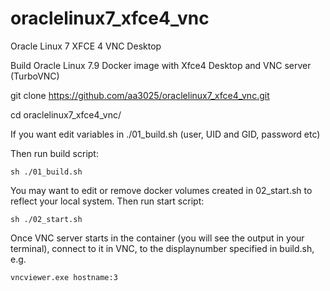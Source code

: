 # oraclelinux7_xfce4_vnc
Oracle Linux 7 XFCE 4 VNC Desktop



Build Oracle Linux 7.9 Docker image with Xfce4 Desktop and VNC server (TurboVNC)

git clone https://github.com/aa3025/oraclelinux7_xfce4_vnc.git

cd oraclelinux7_xfce4_vnc/

If you want edit variables in ./01_build.sh (user, UID and GID, password etc)

Then run build script:

    sh ./01_build.sh

You may want to edit or remove docker volumes created in 02_start.sh to reflect your local system. Then run start script:

    sh ./02_start.sh

Once VNC server starts in the container (you will see the output in your terminal), connect to it in VNC, to the displaynumber specified in build.sh, e.g. 
  
    vncviewer.exe hostname:3
